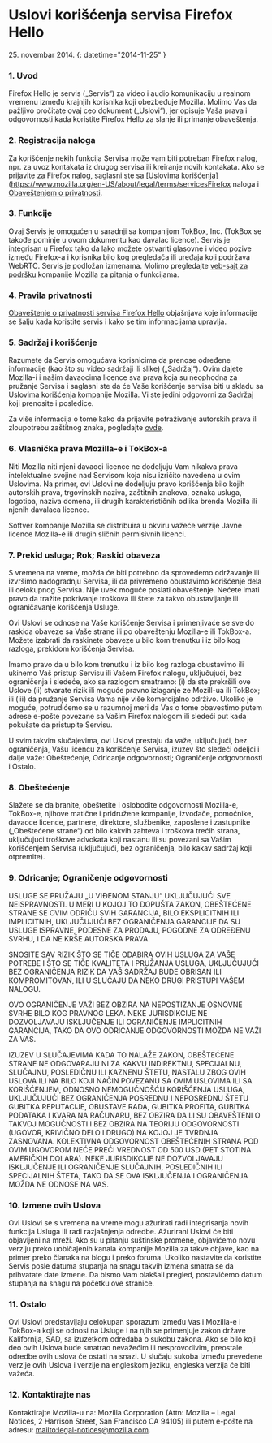 # Uslovi korišćenja servisa Firefox Hello

25\. novembar 2014\.
{: datetime="2014-11-25" }

### 1. Uvod 

Firefox Hello je servis („Servis“) za video i audio komunikaciju u realnom vremenu između krajnjih korisnika koji obezbeđuje Mozilla. Molimo Vas da pažljivo pročitate ovaj ceo dokument („Uslovi“), jer opisuje Vaša prava i odgovornosti kada koristite Firefox Hello za slanje ili primanje obaveštenja.

### 2. Registracija naloga

Za korišćenje nekih funkcija Servisa može vam biti potreban Firefox nalog, npr. za uvoz kontakata iz drugog servisa ili kreiranje novih kontakata. Ako se prijavite za Firefox nalog, saglasni ste sa [Uslovima korišćenja](https://www.mozilla.org/en-US/about/legal/terms/servicesFirefox naloga i [Obaveštenjem o privatnosti](https://www.mozilla.org/en-US/privacy/firefox-cloud).

### 3. Funkcije

Ovaj Servis je omogućen u saradnji sa kompanijom TokBox, Inc. (TokBox se takođe pominje u ovom dokumentu kao davalac licence). Servis je integrisan u Firefox tako da lako možete ostvariti glasovne i video pozive između Firefox-a i korisnika bilo kog pregledača ili uređaja koji podržava WebRTC. Servis je podložan izmenama. Molimo pregledajte [veb-sajt za podršku](https://support.mozilla.org/sr-Cyrl/products/firefox) kompanije Mozilla za pitanja o funkcijama.

### 4. Pravila privatnosti

[Obaveštenje o privatnosti servisa Firefox Hello](https://www.mozilla.org/sr/privacy/) objašnjava koje informacije se šalju kada koristite servis i kako se tim informacijama upravlja.

### 5. Sadržaj i korišćenje

Razumete da Servis omogućava korisnicima da prenose određene informacije (kao što su video sadržaji ili slike) („Sadržaj“). Ovim dajete Mozilla-i i našim davaocima licence sva prava koja su neophodna za pružanje Servisa i saglasni ste da će Vaše korišćenje servisa biti u skladu sa [Uslovima korišćenja](https://www.mozilla.org/about/legal/acceptable-use) kompanije Mozilla. Vi ste jedini odgovorni za Sadržaj koji prenosite i posledice. 

Za više informacija o tome kako da prijavite potraživanje autorskih prava ili zloupotrebu zaštitnog znaka, pogledajte [ovde](https://www.mozilla.org/about/legal/report-abuse/).

### 6. Vlasnička prava Mozilla-e i TokBox-a

Niti Mozilla niti njeni davaoci licence ne dodeljuju Vam nikakva prava intelektualne svojine nad Servisom koja nisu izričito navedena u ovim Uslovima. Na primer, ovi Uslovi ne dodeljuju pravo korišćenja bilo kojih autorskih prava, trgovinskih naziva, zaštitnih znakova, oznaka usluga, logotipa, naziva domena, ili drugih karakterističnih odlika brenda Mozilla ili njenih davalaca licence.

Softver kompanije Mozilla se distribuira u okviru važeće verzije Javne licence Mozilla-e ili drugih sličnih permisivnih licenci.

### 7. Prekid usluga; Rok; Raskid obaveza

S vremena na vreme, možda će biti potrebno da sprovedemo održavanje ili izvršimo nadogradnju Servisa, ili da privremeno obustavimo korišćenje dela ili celokupnog Servisa. Nije uvek moguće poslati obaveštenje. Nećete imati pravo da tražite pokrivanje troškova ili štete za takvo obustavljanje ili ograničavanje korišćenja Usluge.

Ovi Uslovi se odnose na Vaše korišćenje Servisa i primenjivaće se sve do raskida obaveze sa Vaše strane ili po obaveštenju Mozilla-e ili TokBox-a. Možete izabrati da raskinete obaveze u bilo kom trenutku i iz bilo kog razloga, prekidom korišćenja Servisa.

Imamo pravo da u bilo kom trenutku i iz bilo kog razloga obustavimo ili ukinemo Vaš pristup Servisu ili Vašem Firefox nalogu, uključujući, bez ograničenja i sledeće, ako sa razlogom smatramo: (i) da ste prekršili ove Uslove (ii) stvarate rizik ili moguće pravno izlaganje ze Mozill-ua ili TokBox; ili (iii) da pružanje Servisa Vama nije više komercijalno održivo. Ukoliko je moguće, potrudićemo se u razumnoj meri da Vas o tome obavestimo putem adrese e-pošte povezane sa Vašim Firefox nalogom ili sledeći put kada pokušate da pristupite Servisu.

U svim takvim slučajevima, ovi Uslovi prestaju da važe, uključujući, bez ograničenja, Vašu licencu za korišćenje Servisa, izuzev što sledeći odeljci i dalje važe: Obeštećenje, Odricanje odgovornosti; Ograničenje odgovornosti i Ostalo.

### 8. Obeštećenje

Slažete se da branite, obeštetite i oslobodite odgovornosti Mozilla-e, TokBox-e, njihove matične i pridružene kompanije, izvođače, pomoćnike, davaoce licence, partnere, direktore, službenike, zaposlene i zastupnike („Obeštećene strane“) od bilo kakvih zahteva i troškova trećih strana, uključujući troškove advokata koji nastanu ili su povezani sa Vašim korišćenjem Servisa (uključujući, bez ograničenja, bilo kakav sadržaj koji otpremite).

### 9. Odricanje; Ograničenje odgovornosti

USLUGE SE PRUŽAJU „U VIĐENOM STANJU“ UKLJUČUJUĆI SVE NEISPRAVNOSTI. U MERI U KOJOJ TO DOPUŠTA ZAKON, OBEŠTEĆENE STRANE SE OVIM ODRIČU SVIH GARANCIJA, BILO EKSPLICITNIH ILI IMPLICITNIH, UKLJUČUJUĆI BEZ OGRANIČENJA GARANCIJE DA SU USLUGE ISPRAVNE, PODESNE ZA PRODAJU, POGODNE ZA ODREĐENU SVRHU, I DA NE KRŠE AUTORSKA PRAVA.

SNOSITE SAV RIZIK ŠTO SE TIČE ODABIRA OVIH USLUGA ZA VAŠE POTREBE I ŠTO SE TIČE KVALITETA I PRUŽANJA USLUGA, UKLJUČUJUĆI BEZ OGRANIČENJA RIZIK DA VAŠ SADRŽAJ BUDE OBRISAN ILI KOMPROMITOVAN, ILI U SLUČAJU DA NEKO DRUGI PRISTUPI VAŠEM NALOGU.

OVO OGRANIČENJE VAŽI BEZ OBZIRA NA NEPOSTIZANJE OSNOVNE SVRHE BILO KOG PRAVNOG LEKA. NEKE JURISDIKCIJE NE DOZVOLJAVAJU ISKLJUČENJE ILI OGRANIČENJE IMPLICITNIH GARANCIJA, TAKO DA OVO ODRICANJE ODGOVORNOSTI MOŽDA NE VAŽI ZA VAS.

IZUZEV U SLUČAJEVIMA KADA TO NALAŽE ZAKON, OBEŠTEĆENE STRANE NE ODGOVARAJU NI ZA KAKVU INDIREKTNU, SPECIJALNU, SLUČAJNU, POSLEDIČNU ILI KAZNENU ŠTETU, NASTALU ZBOG OVIH USLOVA ILI NA BILO KOJI NAČIN POVEZANU SA OVIM USLOVIMA ILI SA KORIŠĆENJEM, ODNOSNO NEMOGUĆNOŠĆU KORIŠĆENJA USLUGA, UKLJUČUJUĆI BEZ OGRANIČENJA POSREDNU I NEPOSREDNU ŠTETU GUBITKA REPUTACIJE, OBUSTAVE RADA, GUBITKA PROFITA, GUBITKA PODATAKA I KVARA NA RAČUNARU, BEZ OBZIRA DA LI SU OBAVEŠTENI O TAKVOJ MOGUĆNOSTI I BEZ OBZIRA NA TEORIJU ODGOVORNOSTI (UGOVOR, KRIVIČNO DELO I DRUGO) NA KOJOJ JE TVRDNJA ZASNOVANA. KOLEKTIVNA ODGOVORNOST OBEŠTEĆENIH STRANA POD OVIM UGOVOROM NEĆE PREĆI VREDNOST OD 500 USD (PET STOTINA AMERIČKIH DOLARA). NEKE JURISDIKCIJE NE DOZVOLJAVAJU ISKLJUČENJE ILI OGRANIČENJE SLUČAJNIH, POSLEDIČNIH ILI SPECIJALNIH ŠTETA, TAKO DA SE OVA ISKLJUČENJA I OGRANIČENJA MOŽDA NE ODNOSE NA VAS.

### 10. Izmene ovih Uslova

Ovi Uslovi se s vremena na vreme mogu ažurirati radi integrisanja novih funkcija Usluga ili radi razjašnjenja odredbe. Ažurirani Uslovi će biti objavljeni na mreži. Ako su u pitanju suštinske promene, objavićemo novu verziju preko uobičajenih kanala kompanije Mozilla za takve objave, kao na primer preko članaka na blogu i preko foruma. Ukoliko nastavite da koristite Servis posle datuma stupanja na snagu takvih izmena smatra se da prihvatate date izmene. Da bismo Vam olakšali pregled, postavićemo datum stupanja na snagu na početku ove stranice.

### 11. Ostalo

Ovi Uslovi predstavljaju celokupan sporazum između Vas i Mozilla-e i TokBox-a koji se odnosi na Usluge i na njih se primenjuje zakon države Kalifornija, SAD, sa izuzetkom odredaba o sukobu zakona. Ako se bilo koji deo ovih Uslova bude smatrao nevažećim ili nesprovodivim, preostale odredbe ovih uslova će ostati na snazi. U slučaju sukoba između prevedene verzije ovih Uslova i verzije na engleskom jeziku, engleska verzija će biti važeća.

### 12. Kontaktirajte nas

Kontaktirajte Mozilla-u na: Mozilla Corporation (Attn: Mozilla – Legal Notices, 2 Harrison Street, San Francisco CA 94105) ili putem e-pošte na adresu: <mailto:legal-notices@mozilla.com>.
